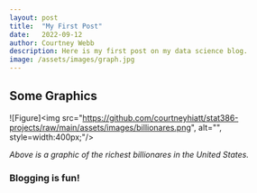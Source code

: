 ```yaml
---
layout: post
title:  "My First Post"
date:   2022-09-12
author: Courtney Webb
description: Here is my first post on my data science blog.
image: /assets/images/graph.jpg
---
```


## Some Graphics

![Figure]<img src="https://github.com/courtneyhiatt/stat386-projects/raw/main/assets/images/billionares.png", alt="", style=width:400px;"/>

*Above is a graphic of the richest billionares in the United States.* 


### Blogging is fun!
